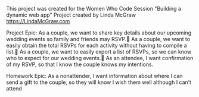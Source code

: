 This project was created for the Women Who Code Session "Building a dynamic web app"
Project created by Linda McGraw https://LindaMcGraw.com

Project Epic:
As a couple, we want to share key details about our upcoming wedding events so family and friends may RSVP.
As a couple, we want to easily obtain the total RSVPs for each activity without having to compile a list.
As a couple, we want to easily export a list of RSVPs, so we can know who to expect for our wedding events.
As an attendee, I want confirmation of my RSVP, so that I know the couple knows my intentions.

Homework Epic:
As a nonattender, I want information about where I can send a gift to the couple, so they will know I wish them well although I can’t attend
